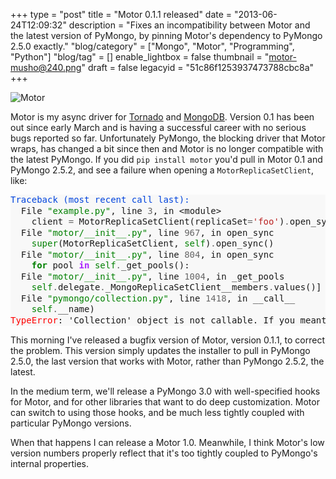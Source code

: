 +++
type = "post"
title = "Motor 0.1.1 released"
date = "2013-06-24T12:09:32"
description = "Fixes an incompatibility between Motor and the latest version of PyMongo, by pinning Motor's dependency to PyMongo 2.5.0 exactly."
"blog/category" = ["Mongo", "Motor", "Programming", "Python"]
"blog/tag" = []
enable_lightbox = false
thumbnail = "motor-musho@240.png"
draft = false
legacyid = "51c86f1253937473788cbc8a"
+++

<p><img style="display:block; margin-left:auto; margin-right:auto;" src="motor-musho.png" alt="Motor" title="Motor" border="0"   /></p>
<p>Motor is my async driver for <a href="http://www.tornadoweb.org/">Tornado</a> and <a href="http://www.mongodb.org/">MongoDB</a>. Version 0.1 has been out since early March and is having a successful career with no serious bugs reported so far. Unfortunately PyMongo, the blocking driver that Motor wraps, has changed a bit since then and Motor is no longer compatible with the latest PyMongo. If you did <code>pip install motor</code> you'd pull in Motor 0.1 and PyMongo 2.5.2, and see a failure when opening a <code>MotorReplicaSetClient</code>, like:</p>
<div class="codehilite" style="background: #f8f8f8"><pre style="line-height: 125%"><span style="color: #0044DD">Traceback (most recent call last):</span>
  File <span style="color: #008000">&quot;example.py&quot;</span>, line <span style="color: #666666">3</span>, in &lt;module&gt;
    client <span style="color: #666666">=</span> MotorReplicaSetClient(replicaSet<span style="color: #666666">=</span><span style="color: #BA2121">&#39;foo&#39;</span>)<span style="color: #666666">.</span>open_sync()
  File <span style="color: #008000">&quot;motor/__init__.py&quot;</span>, line <span style="color: #666666">967</span>, in open_sync
    <span style="color: #008000">super</span>(MotorReplicaSetClient, <span style="color: #008000">self</span>)<span style="color: #666666">.</span>open_sync()
  File <span style="color: #008000">&quot;motor/__init__.py&quot;</span>, line <span style="color: #666666">804</span>, in open_sync
    <span style="color: #008000; font-weight: bold">for</span> pool <span style="color: #AA22FF; font-weight: bold">in</span> <span style="color: #008000">self</span><span style="color: #666666">.</span>_get_pools():
  File <span style="color: #008000">&quot;motor/__init__.py&quot;</span>, line <span style="color: #666666">1004</span>, in _get_pools
    <span style="color: #008000">self</span><span style="color: #666666">.</span>delegate<span style="color: #666666">.</span>_MongoReplicaSetClient__members<span style="color: #666666">.</span>values()]
  File <span style="color: #008000">&quot;pymongo/collection.py&quot;</span>, line <span style="color: #666666">1418</span>, in __call__
    <span style="color: #008000">self</span><span style="color: #666666">.</span>__name)
<span style="color: #FF0000">TypeError</span>: &#39;Collection&#39; object is not callable. If you meant to call the &#39;values&#39; method on a &#39;Database&#39; object it is failing because no such method exists.
</pre></div>


<p>This morning I've released a bugfix version of Motor, version 0.1.1, to correct the problem. This version simply updates the installer to pull in PyMongo 2.5.0, the last version that works with Motor, rather than PyMongo 2.5.2, the latest.</p>
<p>In the medium term, we'll release a PyMongo 3.0 with well-specified hooks for Motor, and for other libraries that want to do deep customization. Motor can switch to using those hooks, and be much less tightly coupled with particular PyMongo versions.</p>
<p>When that happens I can release a Motor 1.0. Meanwhile, I think Motor's low version numbers properly reflect that it's too tightly coupled to PyMongo's internal properties.</p>
    